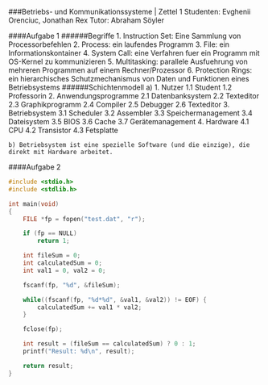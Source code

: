 ###Betriebs- und Kommunikationssysteme | Zettel 1
Studenten: Evghenii Orenciuc, Jonathan Rex
Tutor: 	Abraham Söyler

####Aufgabe 1
######Begriffe
    1. Instruction Set: Eine Sammlung von Processorbefehlen
    2. Process: ein laufendes Programm
    3. File: ein Informationskontainer
    4. System Call: eine Verfahren fuer ein Programm mit OS-Kernel zu kommunizieren
    5. Multitasking: parallele Ausfuehrung von mehreren Programmen auf einem Rechner/Prozessor
    6. Protection Rings: ein hierarchisches Schutzmechanismus von Daten und Funktionen eines Betriebsystems
######Schichtenmodell
    a)  1. Nutzer
            1.1 Student
            1.2 Professorin
        2. Anwendungsprogramme
            2.1 Datenbanksystem
            2.2 Texteditor
            2.3 Graphikprogramm
            2.4 Compiler
            2.5 Debugger
            2.6 Texteditor
        3. Betriebsystem
            3.1 Scheduler
            3.2 Assembler
            3.3 Speichermanagement
            3.4 Dateisystem
            3.5 BIOS
            3.6 Cache
            3.7 Gerätemanagement
        4. Hardware
            4.1 CPU
            4.2 Transistor
            4.3 Fetsplatte
            
    b) Betriebsystem ist eine spezielle Software (und die einzige), die direkt mit Hardware arbeitet.

####Aufgabe 2

```c
#include <stdio.h>
#include <stdlib.h>

int main(void)
{
    FILE *fp = fopen("test.dat", "r");

    if (fp == NULL)
        return 1;

    int fileSum = 0;
    int calculatedSum = 0;
    int val1 = 0, val2 = 0;

    fscanf(fp, "%d", &fileSum);

    while((fscanf(fp, "%d*%d", &val1, &val2)) != EOF) {
        calculatedSum += val1 * val2;
    }

    fclose(fp);

    int result = (fileSum == calculatedSum) ? 0 : 1;
    printf("Result: %d\n", result);

    return result;
}

```
